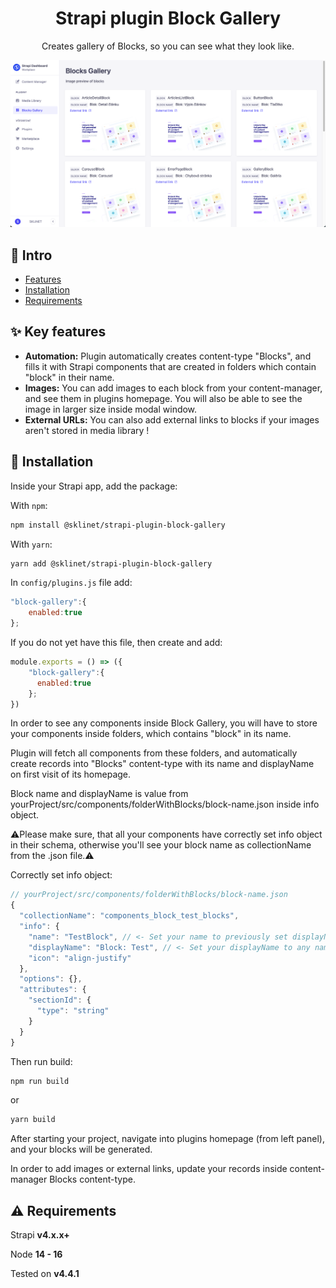 <h1 align="center">Strapi plugin Block Gallery</h1>

<p align="center">Creates gallery of Blocks, so you can see what they look like.</p>
<img src="assets/plugin-view.png" alt="Homepage of Strapi plugin Block Gallery">

## 👋 Intro

-   [Features](#features)
-   [Installation](#installation)
-   [Requirements](#requirements)

## <a id="features"></a>✨ Key features

-   **Automation:** Plugin automatically creates content-type "Blocks", and fills it with Strapi components that are created in folders which contain "block" in their name.
-   **Images:** You can add images to each block from your content-manager, and see them in plugins homepage. You will also be able to see the image in larger size inside modal window.
-   **External URLs:** You can also add external links to blocks if your images aren't stored in media library !

## <a id="installation"></a>🔧 Installation

Inside your Strapi app, add the package:

With `npm`:

```bash
npm install @sklinet/strapi-plugin-block-gallery
```

With `yarn`:

```bash
yarn add @sklinet/strapi-plugin-block-gallery
```

In `config/plugins.js` file add:

```js
"block-gallery":{
    enabled:true
};
```

If you do not yet have this file, then create and add:

```js
module.exports = () => ({
    "block-gallery":{
      enabled:true
    };
})
```

In order to see any components inside Block Gallery, you will have to store your components inside folders, which contains "block" in its name.

Plugin will fetch all components from these folders, and automatically create records into "Blocks" content-type with its name and displayName on first visit of its homepage.

Block name and displayName is value from yourProject/src/components/folderWithBlocks/block-name.json inside info object.

⚠️Please make sure, that all your components have correctly set info object in their schema, otherwise you'll see your block name as collectionName from the .json file.⚠️

Correctly set info object:

```js
// yourProject/src/components/folderWithBlocks/block-name.json
{
  "collectionName": "components_block_test_blocks",
  "info": {
    "name": "TestBlock", // <- Set your name to previously set displayName
    "displayName": "Block: Test", // <- Set your displayName to any name you want to be displayed
    "icon": "align-justify"
  },
  "options": {},
  "attributes": {
    "sectionId": {
      "type": "string"
    }
  }
}
```

Then run build:

```bash
npm run build
```

or

```bash
yarn build
```

After starting your project, navigate into plugins homepage (from left panel), and your blocks will be generated.

In order to add images or external links, update your records inside content-manager Blocks content-type.

## <a id="requirements"></a>⚠️ Requirements

Strapi **v4.x.x+**

Node **14 - 16**

Tested on **v4.4.1**
